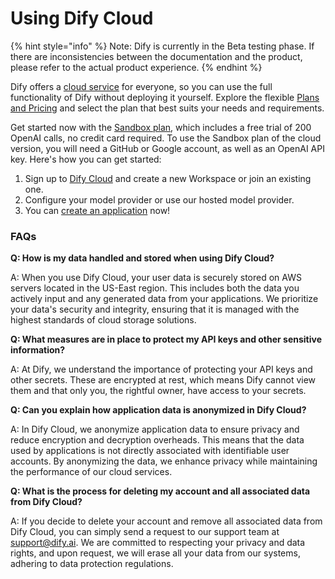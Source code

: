 # Using Dify Cloud

{% hint style="info" %}
Note: Dify is currently in the Beta testing phase. If there are inconsistencies between the documentation and the product, please refer to the actual product experience.
{% endhint %}

Dify offers a [cloud service](http://cloud.dify.ai) for everyone, so you can use the full functionality of Dify without deploying it yourself. Explore the flexible [Plans and Pricing](https://dify.ai/pricing) and select the plan that best suits your needs and requirements. 

Get started now with the [Sandbox plan](http://cloud.dify.ai), which includes a free trial of 200 OpenAI calls, no credit card required. To use the Sandbox plan of the cloud version, you will need a GitHub or Google account, as well as an OpenAI API key. Here's how you can get started:

1. Sign up to [Dify Cloud](https://cloud.dify.ai) and create a new Workspace or join an existing one.
2. Configure your model provider or use our hosted model provider.
3. You can [create an application](../user-guide/creating-dify-apps/creating-an-application.md) now!



### FAQs

**Q: How is my data handled and stored when using Dify Cloud?** 

A: When you use Dify Cloud, your user data is securely stored on AWS servers located in the US-East region. This includes both the data you actively input and any generated data from your applications. We prioritize your data's security and integrity, ensuring that it is managed with the highest standards of cloud storage solutions.

**Q: What measures are in place to protect my API keys and other sensitive information?** 

A: At Dify, we understand the importance of protecting your API keys and other secrets. These are encrypted at rest, which means Dify cannot view them and that only you, the rightful owner, have access to your secrets.

**Q: Can you explain how application data is anonymized in Dify Cloud?** 

A: In Dify Cloud, we anonymize application data to ensure privacy and reduce encryption and decryption overheads. This means that the data used by applications is not directly associated with identifiable user accounts. By anonymizing the data, we enhance privacy while maintaining the performance of our cloud services.

**Q: What is the process for deleting my account and all associated data from Dify Cloud?** 

A: If you decide to delete your account and remove all associated data from Dify Cloud, you can simply send a request to our support team at support@dify.ai. We are committed to respecting your privacy and data rights, and upon request, we will erase all your data from our systems, adhering to data protection regulations.
